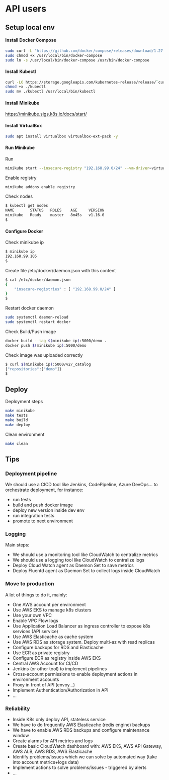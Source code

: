 # API users 

## Setup local env

#### Install Docker Compose

```bash
sudo curl -L "https://github.com/docker/compose/releases/download/1.27.4/docker-compose-$(uname -s)-$(uname -m)" -o /usr/local/bin/docker-compose
sudo chmod +x /usr/local/bin/docker-compose
sudo ln -s /usr/local/bin/docker-compose /usr/bin/docker-compose
```

#### Install Kubectl

```bash
curl -LO https://storage.googleapis.com/kubernetes-release/release/`curl -s https://storage.googleapis.com/kubernetes-release/release/stable.txt`/bin/linux/amd64/kubectl
chmod +x ./kubectl
sudo mv ./kubectl /usr/local/bin/kubectl
```

#### Install Minikube

https://minikube.sigs.k8s.io/docs/start/

#### Install VirtualBox

```bash
sudo apt install virtualbox virtualbox-ext-pack -y
```

#### Run Minikube

Run
```bash
minikube start --insecure-registry "192.168.99.0/24" --vm-driver=virtualbox
```

Enable registry
```bash
minikube addons enable registry
```

Check nodes
```bash
$ kubectl get nodes
NAME       STATUS   ROLES    AGE     VERSION
minikube   Ready    master   8m45s   v1.16.0
$
```

#### Configure Docker
Check minikube ip
```bash
$ minikube ip
192.168.99.105
$
```

Create file /etc/docker/daemon.json with this content
```bash
$ cat /etc/docker/daemon.json
{
    "insecure-registries" : [ "192.168.99.0/24" ]
}
$
```

Restart docker daemon
```bash
sudo systemctl daemon-reload
sudo systemctl restart docker
```

Check Build/Push image
```bash
docker build --tag $(minikube ip):5000/demo .
docker push $(minikube ip):5000/demo
```

Check image was uploaded correctly

```bash
$ curl $(minikube ip):5000/v2/_catalog
{"repositories":["demo"]}
$
```

## Deploy

Deployment steps

```bash
make minikube
make tests
make build
make deploy
```

Clean environment

```bash
make clean
```

## Tips
 
### Deployment pipeline
We should use a CICD tool like Jenkins, CodePipeline, Azure DevOps... to orchestrate deployment, for instance:
* run tests
* build and push docker image
* deploy new version inside dev env
* run integration tests
* promote to next environment
 
### Logging
Main steps:
* We should use a monitoring tool like CloudWatch to centralize metrics
* We should use a logging tool like CloudWatch to centralize logs
* Deploy Cloud Watch agent as Daemon Set to save metrics
* Deploy Fluentd agent as Daemon Set to collect logs inside CloudWatch 
 
### Move to production
A lot of things to do it, mainly:
* One AWS account per environment
* Use AWS EKS to manage k8s clusters
* Use your own VPC
* Enable VPC Flow logs
* Use Application Load Balancer as ingress controller to expose k8s services (API service)
* Use AWS Elasticache as cache system
* Use AWS RDS as storage system. Deploy multi-az with read replicas
* Configure backups for RDS and Elasticache
* Use ECR as private registry
* Configure ECR as registry inside AWS EKS
* Central AWS Account for CI/CD
* Jenkins (or other tool) to implement pipelines
* Cross-account permissions to enable deployment actions in environment accounts
* Proxy in front of API (envoy...)
* Implement Authentication/Authorization in API
* ...

### Reliability
* Inside K8s only deploy API, stateless service
* We have to do frequently AWS Elasticache (redis engine) backups 
* We have to enable AWS RDS backups and configure maintenance window
* Create alarms for API metrics and logs
* Create basic CloudWatch dashboard with: AWS EKS, AWS API Gateway, AWS ALB, AWS RDS, AWS Elasticache
* Identify problems/issues which we can solve by automated way (take into account metrics+logs data)
* Implement actions to solve problems/issues - triggered by alerts
* ...
